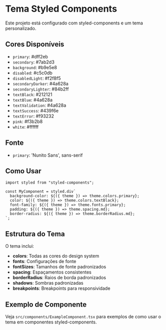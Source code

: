 # Tema Styled Components

Este projeto está configurado com styled-components e um tema personalizado.

## Cores Disponíveis

- `primary`: #dff2eb
- `secondary`: #7ab2d3
- `background`: #b9e5e8
- `disabled`: #c5c0db
- `disabledLight`: #f2f8f5
- `secondaryDarker`: #4a628a
- `secondaryLighter`: #84b2ff
- `textBlack`: #212121
- `textBlue`: #4a628a
- `textValidation`: #4a628a
- `textSuccess`: #439f6e
- `textError`: #f93232
- `pink`: #f3b2b8
- `white`: #ffffff

## Fonte

- `primary`: 'Nunito Sans', sans-serif

## Como Usar

```tsx
import styled from "styled-components";

const MyComponent = styled.div`
  background-color: ${({ theme }) => theme.colors.primary};
  color: ${({ theme }) => theme.colors.textBlack};
  font-family: ${({ theme }) => theme.fonts.primary};
  padding: ${({ theme }) => theme.spacing.md};
  border-radius: ${({ theme }) => theme.borderRadius.md};
`;
```

## Estrutura do Tema

O tema inclui:

- **colors**: Todas as cores do design system
- **fonts**: Configurações de fonte
- **fontSizes**: Tamanhos de fonte padronizados
- **spacing**: Espaçamentos consistentes
- **borderRadius**: Raios de borda padronizados
- **shadows**: Sombras padronizadas
- **breakpoints**: Breakpoints para responsividade

## Exemplo de Componente

Veja `src/components/ExampleComponent.tsx` para exemplos de como usar o tema em componentes styled-components.
